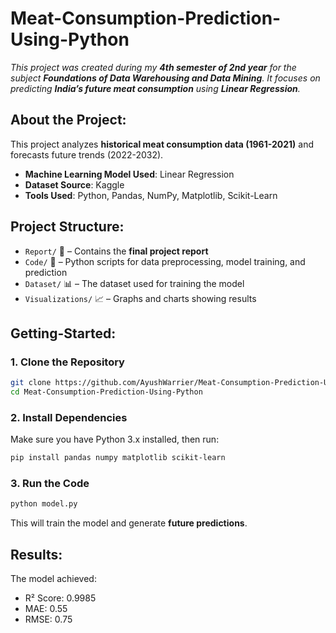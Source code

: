 # Meat-Consumption-Prediction-Using-Python

*This project was created during my **4th semester of 2nd year** for the subject **Foundations of Data Warehousing and Data Mining**. It focuses on predicting **India’s future meat consumption** using **Linear Regression**.*

## About the Project:  
This project analyzes **historical meat consumption data (1961-2021)** and forecasts future trends (2022-2032).  
- **Machine Learning Model Used**: Linear Regression  
- **Dataset Source**: Kaggle  
- **Tools Used**: Python, Pandas, NumPy, Matplotlib, Scikit-Learn  

## Project Structure:  
- `Report/` 📄 – Contains the **final project report**  
- `Code/` 🐍 – Python scripts for data preprocessing, model training, and prediction  
- `Dataset/` 📊 – The dataset used for training the model  
- `Visualizations/` 📈 – Graphs and charts showing results

## Getting-Started:

### **1. Clone the Repository**
```sh
git clone https://github.com/AyushWarrier/Meat-Consumption-Prediction-Using-Python.git
cd Meat-Consumption-Prediction-Using-Python
```

### **2. Install Dependencies**
Make sure you have Python 3.x installed, then run:
```sh
pip install pandas numpy matplotlib scikit-learn
```

### **3. Run the Code**
```sh
python model.py
```
This will train the model and generate **future predictions**.

## Results:
The model achieved:
- R² Score: 0.9985
- MAE: 0.55
- RMSE: 0.75
